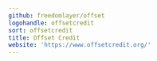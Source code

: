 ```yaml
---
github: freedomlayer/offset
logohandle: offsetcredit
sort: offsetcredit
title: Offset Credit
website: 'https://www.offsetcredit.org/'
---
```

